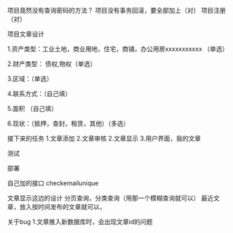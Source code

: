 项目竟然没有查询密码的方法？
项目没有事务回滚，要全部加上（对）
项目注册（对）



项目文章设计

1.资产类型：工业土地，商业用地，住宅，商铺，办公用房xxxxxxxxxxx （单选）

2.财产类型： 债权,物权（单选）


3.区域：（单选）

4.联系方式：（自己填）

5.面积 （自己填）

6.现状：（抵押，查封，租赁，其他）（多选）




接下来的任务
1.文章添加
2.文章审核
2.文章显示
3.用户界面，我的文章



测试

部署

自己加的接口
checkemailunique




文章显示这边的设计
分页查询，分类查询（用那一个模糊查询就可以）
最近文章，放入按时间发布的文章就可以，





关于bug
1.文章推入新数据库时，会出现文章id的问题







